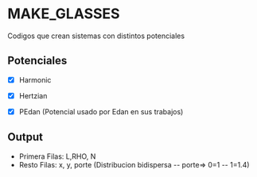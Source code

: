 # MAKE_GLASSES      

Codigos que crean sistemas con distintos potenciales 

## Potenciales

- [X] Harmonic 
- [X] Hertzian 
- [X] PEdan (Potencial usado por Edan en sus trabajos)


## Output 

- Primera Filas: L,RHO, N
- Resto Filas: x, y, porte     (Distribucion bidispersa -- porte=> 0=1 -- 1=1.4)